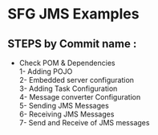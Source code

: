 # SFG JMS Examples

## STEPS by Commit name :
- Check POM & Dependencies  
1- Adding POJO  
2- Embedded server configuration  
3- Adding Task Configuration  
4- Message converter Configuration  
5- Sending JMS Messages  
6- Receiving JMS Messages  
7- Send and Receive of JMS messages    
